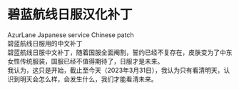 # 碧蓝航线日服汉化补丁
AzurLane Japanese service Chinese patch  
碧蓝航线日服用的中文补丁  
碧蓝航线日服中文补丁，随着国服全面阉割，誓约已经不复存在，皮肤变为了中东女性传统服装，国服已经不值得期待了，日服才是未来。  
我认为，这只是开始，截止至今天（2023年3月31日），我认为只有看清明天，认识到明天会怎么样，会发生什么，我们才能看清未来。  
